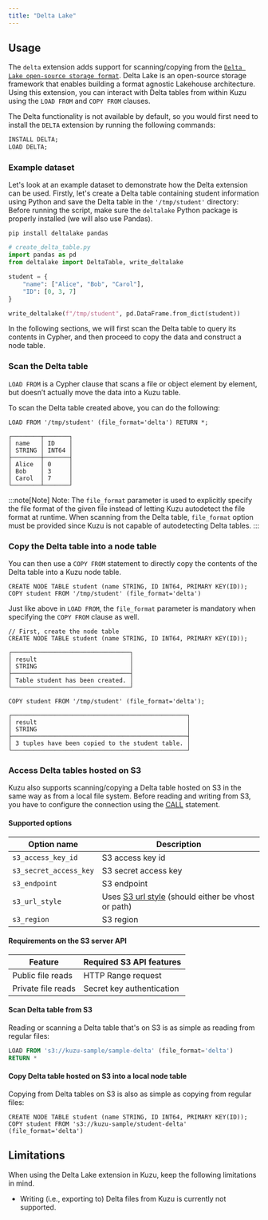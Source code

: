 ```yaml
---
title: "Delta Lake"
---
```


## Usage

The `delta` extension adds support for scanning/copying from the [`Delta Lake open-source storage format`](https://delta.io/).
Delta Lake is an open-source storage framework that enables building a format agnostic Lakehouse architecture.
Using this extension, you can interact with Delta tables from within Kuzu using the `LOAD FROM` and `COPY FROM` clauses.

The Delta functionality is not available by default, so you would first need to install the `DELTA`
extension by running the following commands:

```sql
INSTALL DELTA;
LOAD DELTA;
```

### Example dataset

Let's look at an example dataset to demonstrate how the Delta extension can be used.
Firstly, let's create a Delta table containing student information using Python and save the Delta table in the `'/tmp/student'` directory:
Before running the script, make sure the `deltalake` Python package is properly installed (we will also use Pandas).
```shell
pip install deltalake pandas
```

```python
# create_delta_table.py
import pandas as pd
from deltalake import DeltaTable, write_deltalake

student = {
    "name": ["Alice", "Bob", "Carol"],
    "ID": [0, 3, 7]
}

write_deltalake(f"/tmp/student", pd.DataFrame.from_dict(student))
```

In the following sections, we will first scan the Delta table to query its contents in Cypher, and
then proceed to copy the data and construct a node table.

### Scan the Delta table
`LOAD FROM` is a Cypher clause that scans a file or object element by element, but doesn’t actually
move the data into a Kuzu table.

To scan the Delta table created above, you can do the following:

```cypher
LOAD FROM '/tmp/student' (file_format='delta') RETURN *;
```
```
┌────────┬───────┐
│ name   │ ID    │
│ STRING │ INT64 │
├────────┼───────┤
│ Alice  │ 0     │
│ Bob    │ 3     │
│ Carol  │ 7     │
└────────┴───────┘
```
:::note[Note]
Note: The `file_format` parameter is used to explicitly specify the file format of the given file instead of letting Kuzu autodetect the file format at runtime.
When scanning from the Delta table, `file_format` option must be provided since Kuzu is not capable of autodetecting Delta tables.
:::

### Copy the Delta table into a node table
You can then use a `COPY FROM` statement to directly copy the contents of the Delta table into a Kuzu node table.

```cypher
CREATE NODE TABLE student (name STRING, ID INT64, PRIMARY KEY(ID));
COPY student FROM '/tmp/student' (file_format='delta')
```

Just like above in `LOAD FROM`, the `file_format` parameter is mandatory when specifying the `COPY FROM` clause as well.

```cypher
// First, create the node table
CREATE NODE TABLE student (name STRING, ID INT64, PRIMARY KEY(ID));
```
```
┌─────────────────────────────────┐
│ result                          │
│ STRING                          │
├─────────────────────────────────┤
│ Table student has been created. │
└─────────────────────────────────┘
```
```cypher
COPY student FROM '/tmp/student' (file_format='delta');
```
```
┌─────────────────────────────────────────────────┐
│ result                                          │
│ STRING                                          │
├─────────────────────────────────────────────────┤
│ 3 tuples have been copied to the student table. │
└─────────────────────────────────────────────────┘
```

### Access Delta tables hosted on S3
Kuzu also supports scanning/copying a Delta table hosted on S3 in the same way as from a local file system.
Before reading and writing from S3, you have to configure the connection using the [CALL](https://kuzudb.com/docusaurus/cypher/configuration) statement.

#### Supported options

| Option name | Description |
|----------|----------|
| `s3_access_key_id` | S3 access key id |
| `s3_secret_access_key` | S3 secret access key |
| `s3_endpoint` | S3 endpoint |
| `s3_url_style` | Uses [S3 url style](https://docs.aws.amazon.com/AmazonS3/latest/userguide/VirtualHosting.html) (should either be vhost or path) |
| `s3_region` | S3 region |

#### Requirements on the S3 server API

| Feature | Required S3 API features |
|----------|----------|
| Public file reads | HTTP Range request |
| Private file reads | Secret key authentication|

#### Scan Delta table from S3
Reading or scanning a Delta table that's on S3 is as simple as reading from regular files:

```sql
LOAD FROM 's3://kuzu-sample/sample-delta' (file_format='delta')
RETURN *
```

#### Copy Delta table hosted on S3 into a local node table

Copying from Delta tables on S3 is also as simple as copying from regular files:

```cypher
CREATE NODE TABLE student (name STRING, ID INT64, PRIMARY KEY(ID));
COPY student FROM 's3://kuzu-sample/student-delta' (file_format='delta')
```

## Limitations

When using the Delta Lake extension in Kuzu, keep the following limitations in mind.

- Writing (i.e., exporting to) Delta files from Kuzu is currently not supported.

